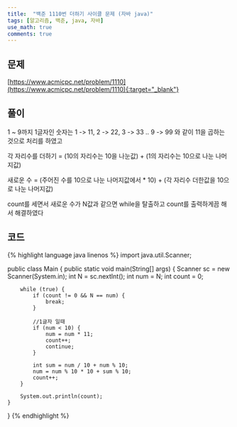 ```yaml
---
title:  "백준 1110번 더하기 사이클 문제 (자바 java)"
tags: [알고리즘, 백준, java, 자바]
use_math: true
comments: true
---
```


## 문제

[https://www.acmicpc.net/problem/1110](https://www.acmicpc.net/problem/1110){:target="_blank"}

## 풀이

1 ~ 9까지 1글자인 숫자는 1 -> 11, 2 -> 22, 3 -> 33 .. 9 -> 99 와 같이 11을 곱하는 것으로 처리를 하였고

각 자리수를 더하기 = (10의 자리수는 10을 나눈값) + (1의 자리수는 10으로 나눈 나머지값)

새로운 수 = (주어진 수를 10으로 나눈 나머지값에서 * 10) + (각 자리수 더한값을 10으로 나눈 나머지값)

count를 세면서 새로운 수가 N값과 같으면 while을 탈출하고 count를 출력하게끔 해서 해결하였다 

## 코드

{% highlight language java linenos %}
import java.util.Scanner;

public class Main {
    public static void main(String[] args) {
        Scanner sc = new Scanner(System.in);
        int N = sc.nextInt();
        int num = N;
        int count = 0;

        while (true) {
            if (count != 0 && N == num) {
                break;
            }

            //1글자 일때
            if (num < 10) {
                num = num * 11;
                count++;
                continue;
            }

            int sum = num / 10 + num % 10;
            num = num % 10 * 10 + sum % 10;
            count++;
        }

        System.out.println(count);
    }
}
{% endhighlight %}
